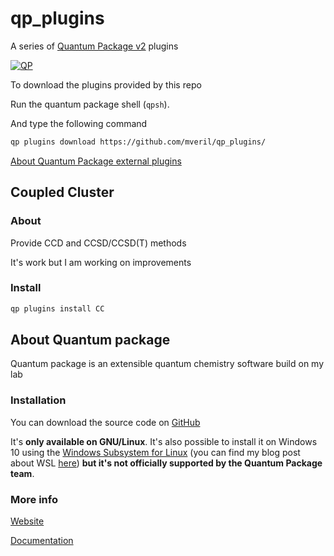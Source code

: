 # qp_plugins
A series of [Quantum Package  v2](https://quantumpackage.github.io/qp2) plugins

[![QP](https://raw.githubusercontent.com/QuantumPackage/qp2/master/data/qp2.png)](https://raw.githubusercontent.com/QuantumPackage/qp2/master/data/qp2.png)

To download the plugins provided by this repo

Run the quantum package shell (`qpsh`).

And type the following command

```bash
qp plugins download https://github.com/mveril/qp_plugins/
```

[About Quantum Package external plugins](https://quantum-package.readthedocs.io/en/master/users_guide/plugins.html)

## Coupled Cluster

### About

Provide CCD and CCSD/CCSD(T) methods

It's work but I am working on improvements

### Install

```bash
qp plugins install CC
```

## About Quantum package

Quantum package is an extensible quantum chemistry software build on my lab

### Installation

You can download the source code on [GitHub](https://github.com/QuantumPackage/qp2)

It's **only available on GNU/Linux**. It's also possible to install it on Windows 10 using the [Windows Subsystem for Linux](https://aka.ms/wslabout) (you can find my blog post about WSL [here](https://mveril.github.io/posts/2019/03/wsl-part-1/)) **but it's not officially supported by the Quantum Package team**.

### More info
[Website](https://quantumpackage.github.io/qp2)

[Documentation](https://quantum-package.readthedocs.io/en/master/)
